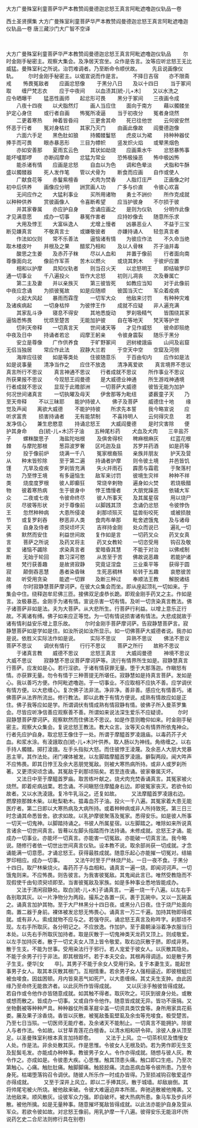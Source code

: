 大方广曼殊室利童菩萨华严本教赞阎曼德迦忿怒王真言阿毗遮噜迦仪轨品一卷


西土圣贤撰集
大方广曼殊室利童菩萨华严本教赞阎曼德迦忿怒王真言阿毗遮噜迦仪轨品一卷
唐三藏沙门大广智不空译


　　

大方广曼殊室利童菩萨华严本教赞阎曼德迦忿怒王真言阿毗遮噜迦仪轨品
　　尔时金刚手秘密主。观察大集会。及净居天宫坐。众作是告言。汝等应听忿怒王无比威猛。曼殊室利之所说。治罚难调者。乃至断命令顺伏故。
　　先且说画像仪轨。
　　尔时金刚手秘密主。以偈宣说而作是言。
　　不择日吉宿　　亦不限斋戒
　　怖畏冤敌者　　应画忿怒像
　　于黑分八日　　及以十四日
　　当于冢间取　　缠尸梵志衣
　　应于中夜间　　以血渍其[統-儿+木]
　　又以水洗之　　应令晒曝干
　　猛恶性画师　　起忿形可畏
　　黑分于冢间　　三夜画令成
　　八夜十四夜　　以犬脂然灯
　　画人当应住　　面向于南方
　　藉以髑髅坐　　护定心身住
　　或行者自画　　怖冤所凌逼
　　当于初夜分　　冤者身烧然
　　二更着寒热　　神着皆昏闷
　　三更舍其命　　死已往他世
　　云何彼安然　　怀恶于行者
　　冤对身枯烂　　其家乃灭门
　　由画此像故　　阎曼德迦像
　　六面六手足　　黑色肚如狼
　　持髑髅鬘怒　　虎皮以为裙
　　持种种器仗　　捧手而可畏
　　眼赤暴恶形　　三目为幖帜
　　竖发炽火焰　　或翚黑烟色
　　亦如安善那　　夏雨玄云色
　　其状如劫烧　　应画乘水牛
　　忿怒暴怖事　　能坏嚧那啰
　　亦断阎摩命　　忿猛为常业
　　恐怖极操恶　　怖中极凶怖
　　能杀诸有情　　应画是忿怒
　　自血以为色　　调和色晕淡
　　犬脂和牛酥　　盛以髑髅器
　　死人发作笔　　管以犬骨为
　　断食而应画　　自作或使人
　　广献食花等　　赤鬘紫檀香
　　犬肉为焚香　　人脂灯庄严
　　正画像之时　　初中后供养
　　画像应分明　　詶赏画人功
　　广多与价直　　令彼心欢喜
　　无间应作之　　大猛利事业
　　买所用诸物　　勇士不詶价
　　所作克成就　　以种种供养
　　赏彼画像人　　令喜断希望
　　应当护彼身　　不尔损于彼
　　并其家眷属　　亦应护自身
　　念诵应画之　　是则为仪轨
　　分明作此像　　才见满意愿
　　成办一切事　　暴冤作害者
　　应持妙像去　　随意所乐求
　　大用及悖王　　大富纵逸人
　　尤增上慢者　　凶暴恶业人
　　不益于三宝　　断见嫌真言
　　不敬真言士　　或嫌敬彼者
　　亦嫌持诵人　　轻忽真言者
　　作法如仪则　　常不乐善法
　　逼恼诸有情　　为彼应作法
　　不久命当绝　　取木楼皮叶
　　并根及之果　　醋浆乃相和
　　及以人骨粖　　芥子油并毒
　　酸思之生姜　　及赤芥子粖
　　尽以人血和　　并置于像前
　　行者面向南　　尊像面向北
　　像前作军茶　　苦木以燃火
　　或烧其刺木　　于彼炉应置
　　相和以护摩　　具知仪轨者
　　则当召火天　　以忿怒明王
　　即结输罗印　　通一切事业
　　千八遍投火　　皆作大忿怒
　　初则儿凋丧　　次及眷属亡
　　第二主及妻　　并以亲族灭
　　第三彼皆死　　如教应当知
　　对于此像前　　中夜应念诵
　　为损彼冤故　　如是应随顺
　　彼国当灭亡　　军众着疫病
　　火起大风起　　暴雨而霖霔
　　一切军大众　　他敌来讨罚
　　有种种灾难　　及诸疾病起
　　一切身枯悴　　为彼悖王作
　　成就不应疑　　非人遍充满
　　其家乱斗诤　　寝息不得安
　　其地悉旋动　　罗刹吸精气
　　皆围绕其家　　逼恼悉怖畏
　　忧烦至楚苦　　无能加护彼
　　自在等地天　　梵天等护世
　　忉利天帝释　　一切真言天
　　世间诸天等　　才见作威怒
　　彼命即殒绝　　中夜及日中
　　持诵者若忿　　阎摩王躬亲
　　令彼身震裂　　随乐于黑分
　　安立是尊像　　广作供养食
　　于旷野冢间　　迥树棱誐庙
　　山间及岩窟　　无侣当独居
　　常应作此法　　寂静大兰若
　　于空天中空　　空窟及河侧
　　海岸应往彼　　如是等类处
　　住彼随意乐　　于百由旬内
　　应作如是法　　如是说事量
　　清净当作之　　应住不放逸
　　清净离爱欲
　　真言境界不思议　　真言所行不思议
　　真言神通不思议　　行者成就不思议
　　所作事业不思议　　所获果报不思议
　　今现怒王阎曼德　　是大威德业神通
　　所生游戏神通境　　行者成就不思议
　　显现于此赡部洲　　一切菩萨大威德
　　彼皆无能为加护　　何况世间诸真言
　　一切执曜及母天　　伊舍那等为毗纽
　　婆薮童子天　　乃至天帝释
　　不以三昧耶　　能护持彼人
　　佛子及菩萨　　威德住十地
　　缘觉及声闻　　离欲大威德
　　不能护持彼　　所求先本誓
　　我今略宣说　　应听求富贵
　　损害持诵者　　无有能禁制
　　不喜持明人　　云何得灾息
　　若发净信心　　兼生悲愍意
　　持诵忿怒王　　大威阎曼德
　　是时灾害除　　便护其身命
　　白[統-儿+木]芥子油　　五种尾杉药
　　犬血及犬肉　　三辛盐芥子
　　螺粖酸思子　　海盐陀咄根
　　及俱舍得枳　　稗麻根麻灰
　　红蓝花根棘　　与摩陀那根
　　葱蒜波罗奢　　区吒迦及韭
　　苏罗并药酒　　如是药等分
　　投于像前炉　　烧满一千八
　　冤家根裔殒　　亲族并朋友
　　护天及营从　　种末皆殄除
　　至于第二遍　　持诵者护摩
　　则令彼土境　　并邑皆饥馑
　　亢旱及疫疾　　罗刹皆充满
　　失火并雨石　　霹雳与霜雹
　　于聚落村坊　　乃至悖王境
　　有多逼恼生　　敌军来讨罚
　　彼境生灾祥　　种种不祥类
　　烧度度罗根　　彼人即癫狂
　　常烧辛剌物　　遍身如火焚
　　若烧极醋物　　彼着寒热病
　　生于彼身中　　悖王憍慢者
　　大朋党躁恶　　依辅大军众
　　二夜或七夜　　令彼命终尽
　　彼人所事天　　及其属星宿
　　用以烧尸灰　　尽彼等形状
　　对于尊像前　　以脚践其顶
　　念诵仍忿怒　　令彼悖伪王
　　忽然种种病　　大患所侵凌
　　刹那顷殒灭　　猛兽衔咬死
　　或被损肢节　　或复罗刹吞
　　秽恶非人类　　食肉布单那
　　毗舍遮饿鬼　　及与诸母天
　　自身及侍者　　须臾顷坏灭
　　吉祥持金刚　　处众而说已
　　遍礼一切佛　　默然而安住
　　利益世间故　　复作如是言
　　一切药叉众　　药叉女真言
　　菩萨之所说　　及药叉将主
　　药叉女教轮　　一切恣受用
　　钩召及敬爱　　诸恼不蠲除
　　求染真言者　　爱暗昏其慧
　　不能于对治　　以佛戒制断
　　无始于轮回　　数习深可愍
　　从苦至于苦　　佛故说恶趣
　　若能护诸根　　梵行获善趣
　　是故贤寂静　　究竟证涅盘
　　三业乘平等　　获得于圆寂
　　颠倒吞恶慧　　愚者染昏昧
　　生死恶稠林　　轮转于五趣
　　哀愍彼苦故　　听受用贪染
　　能遮一切罪　　及断三种过
　　奉顺法王教　　解脱诸结缚
　　尔时寂静慧菩萨摩诃萨。在彼大众集会而坐。即从座起顶礼一切如来。于集会中住。绕释迦牟尼佛三匝。接佛双足虔恭长跪。即观金刚手药叉之主。作如是言。汝极暴恶。金刚手为诸有情。宣说杀害一切有情。及听一切贪染真言教法。佛子诸菩萨非如是法。夫为大菩萨。从大悲所生。行菩萨行利益。以增上意乐正行故。不离诸有缚。佛子如来应正等觉。为一切有情说损害诸有情法。大悲成就故于诸有情利益安乐增上意乐故。
　　尔时金刚手菩萨摩诃萨。告寂静慧菩萨言。寂静慧菩萨如是学如是住。如汝所说如汝所显示。如一切佛菩萨大威德者说。我亦如是说。依胜义实际法作如是说。
　　实际不思议　　异熟不思议
　　佛法不思议　　菩萨不思议
　　调伏有情行　　行行不思议
　　菩萨之所行　　故称不思议
　　于诸真言教　　威德不思议
　　忿怒王真言　　大威阎曼德
　　神境不思议　　大威不思议
　　寂静慧不思议菩萨摩诃萨等。流行有情界所生如是。寂静慧真言行菩萨。应发如是心。若行淫欲。于诸有情获罪无量。堕于大那落迦。作瞋怒有情。亦获罪无量。勿令有情于三种菩提无所堪任。寂静慧如是持真言菩萨。发如是心。我以善巧方便。作阿毗遮噜迦。于一切事业。不应取相不应执不善。应学调伏有情方便。以大悲缠心。复次佛子法非法。净非净。善非善。感应化有情善巧。诸佛菩萨从法界所流出。修行教法。即以此教于有情方便说。成熟有情故应如是正住。佛子我等应如是学。所谓调伏有情成熟有情寂静有情。彼佛子所入曼茶罗集会。尽皆应听净信善应观察善不善。所谓如来说法深生爱乐不应疑谤。
　　尔时寂静慧菩萨摩诃萨。观察默然而住佛法不思议。如是作意则瞻仰如来。时金刚手秘密主。观察大众集会。复说忿怒王教法。教大众言。汝等天众有情界所依鬼神众。行者先应护自身。取忿怒王像住于一处。所谓于摩醯首罗凌誐庙。以毒药芥子犬血。和浆水涂。有淩誐取白[統-儿+木]叶供养。取人肠以为神线。角络缠之。以右手持人髑髅。掷打淩誐。左手头指拟大怒。而住彼悖王淩蔑。及余恶人大朋大党暴恶主宰。其作法处。闭门裸体被发。以左脚踏摩醯首罗淩誐。擗裂两段。闻大吽声不应怖畏。即其日悖王及余大恶朋党冤敌。则被大寒热病所持。或非人或罗刹所著。又更须臾顷念诵。其冤敌于刹那顷殒矣。若至连夜诵。彼家眷属灭坏。
　　又法日中至于摩醯首罗庙。取苦练叶献之。烧犬肉充焚香诵真言。其冤家被火烧然。即着疟病战栗。若念诵。不间瞋怒住摩醯身右边。即彼冤家丧灭。若欲令如故者。又以水洗淩誐。复冷牛乳浴之。还复如故。
　　又法摩醯首罗凌誐右边。燃摩捺那棘木柴。以毗梨勒木。揾毒血芥子油。投火一千八遍。其冤家着大患无能医疗者。第二日即以大寒热病及大病所持。或着种种病或非人所持致死。第三日三时念诵其命悉皆舍。欲求如故。以乳护摩彼聚落及冤家。悉得安乐。如是彼人所事一切天一切鬼神。以脚踏持诵之。书彼人所属星宿。以左脚踏之。唯除如来所说真言诸余一切世间真言。皆蓦以左脚头指踏而作法持诵。未修成就。忿怒王才诵。能成办一切事业。亦能坏一切真言。亦能害一切冤敌。亦能破一切真言法。我今略说。随修行者依一切世出世间真言仪轨。设本教不说。取余部尚获一切成就。才念诵能满一切意愿。才诵忿怒王。获得最胜成就。随意乐起心亦能摧一切冤对。结输罗印相应。成办一切事。
　　又法午时至于尸林烧尸处。一日一夜不食。于黑分十四日。取尸林柴烧火。毒药芥子与血相和。诵真言一遍一烧。即闻诃诃声。一切饿鬼则来。不应怖畏。则告彼言。为我害彼冤敌。其鬼闻此言已。唯然受教隐而不现假使千由旬须臾顷即至。当害彼冤敌及家族。如是多种事业悉地皆能成办。
　　又法于清闲寂静处。取白[統-儿+木]子诵真言。一遍一烧一千八遍。以左右手各别取其灰。以一片净物分为两段。撮系之各置一灰。裹于瓦碗中。又以一瓦碗盖之。诵真言加护其物。至于大尸林黑分十四日夜。或黑分八日夜。住于烧尸处面向南。置二器于身前。裸体被发忿怒无怖畏心。诵真言一万二千遍。加持其物即得成就。或有非人。索成就物不应与之。若强夺灰。诵忿怒王真言及称吽字。刹那顷不现。左右手所取灰。各分明记之。不应放逸。作加护。至于晨朝澡浴着净衣服当归本处。以先右手所取灰加持者。取是灰散于一切鬼神类天龙药叉顶上。则成敬爱。以左手加持灰者。散于一切丈夫女人顶上皆令敬爱。取右边灰散于脐。即成非男。散于生支。不能为世事。受用染法行于邪行。若人宠爱于彼女人。以灰散其隐处。不能于余男子行于非法。即其根毁坏。若于本夫交会。其根再得调适。如是散于男子生支。便华[女　　卒]。其男子不能于余女人受用行染。复于本妻生支。能起世事男子女人。取其本灰散其根门。互相情重。若余男子女人强相逼近。即彼根蛆烂被虫唼食。因兹困顿。月内皆臭恶气如死尸。以大患缠绵。其丈夫生支肿。由此因缘乃至命终无能救济者。以此灰所作皆得成就。
　　又以灰涂手触彼皆得成就。若自作或令他作亦皆随意成就。如其触不得者。取灰吹之。可灰到彼身分处。或散或想而散之。皆成办一切事。又或自作令他作。随意皆成就无异。皆功不唐捐。又坐物氎被等种种严具。种种器仗所乘革屣伞盖一切资具类饮食等。身所用家具花葧娄。虅及果子涂香烧。香皆以灰散。被冤敌蚤虱壁虱及余虫等充唼食。极受楚苦。乃至七日当殒。一切医师无能疗者。及余诸天不能制止。一切真言不能拥护。除彼人与者作法。令如故。以甘草青莲花白檀香。以清水相和研令碎。涂彼人身从顶至足。以圣曼殊室利根本真言加持即愈。
　　又法于上风。立一切茶枳尼及憍慢女人处。作是法。非余处散其灰。作是思惟。令彼女人无根及奶。若为男作即无生支及髭鬓毛发。亦能成办种种事。教彼男子女人。令作亦得成就。随想与彼人灰。教令作之。亦成如是。令彼患大疾。心思惟。触其顶患头痛。触口即口生疮。乃至次第触心。心痛。触肚肚痛。触脚脚痛。触胫胫痛。流血恶病血等令彼所患。乃至令身死。枯竭堕落钩召令调伏。随彼人所乐作一时成办皆得。乃至损减钩召敬爱遥作亦得成就。
　　又至于深井上风立。即以二手捧其灰。散于城墙。却敌崩倒。其将帅尾宅被火所烧。被他敌来破。令彼大难逼迫弃本所居。奔驰逃散被他掩袭。又法他敌来。顺风散灰。设彼军众力强。即自破坏。被大热病所患。象马车及步兵坏散。被他所擒。如是无量种事。随意摧坏冤敌皆得成就。以此法亦能护自身及营从军众。若欲令彼如故。对忿怒王像前。用乳护摩一千八遍。彼得安乐无能沮坏(所说药乞史二合尼法则修行具在别卷)


